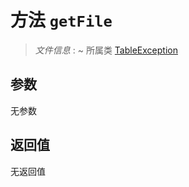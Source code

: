 # 方法 `getFile`

> *文件信息* : ~
> 所属类 [TableException](../TableException.md)




## 参数


无参数


## 返回值

无返回值
